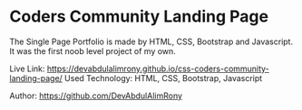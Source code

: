 # Coders Community Landing Page
The Single Page Portfolio is made by HTML, CSS, Bootstrap and Javascript. It was the first noob level project of my own. 

Live Link: https://devabdulalimrony.github.io/css-coders-community-landing-page/
Used Technology: HTML, CSS, Bootstrap, Javascript

Author: https://github.com/DevAbdulAlimRony
